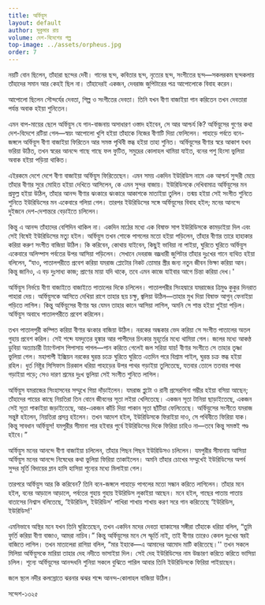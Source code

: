 ```yaml
---
title: অর্ফিয়ুস
layout: default
author: সুকুমার রায়
volume: দেশ-বিদেশের গল্প
top-image: ../assets/orpheus.jpg
order: 7
---
```

নয়টি বােন ছিলেন, তাঁহারা ছন্দের দেবী। গানের ছন্দ, কবিতার ছন্দ, নৃত্যের ছন্দ, সংগীতের ছন্দ—সকলরকম ছন্দকলায় তাঁহাদের সমান আর কেহই ছিল না। তাঁহাদেরই একজন, দেবরাজ জুপিটারের পত্র আপােলােকে বিবাহ করেন।

আপােলাে ছিলেন সৌন্দর্যের দেবতা, শিল্প ও সংগীতের দেবতা। তিনি যখন বীণা বাজাইয়া গান করিতেন তখন দেবতারা পর্যন্ত অবাক হইয়া শুনিতেন।

এমন বাপ-মায়ের ছেলে অর্ফিয়ুস যে গান-বাজনায় অসাধারণ ওস্তাদ হইবেন, সে আর আশ্চর্য কি? অর্ফিয়ুসের গুণের কথা দেশ-বিদেশে রটিয়া গেল—স্বয়ং আপােলাে খুশি হইয়া তাঁহাকে নিজের বীণাটি দিয়া ফেলিলেন। পাহাড়ে পর্বতে বনে-জঙ্গলে অর্ফিয়ুস বীণা বাজাইয়া ফিরিতেন আর সমস্ত পৃথিবী স্তব্ধ হইয়া তাহা শুনিত। অর্ফিয়ুসের বীণার স্বরে আকাশ যখন ভরিয়া উঠিত, তখন স্বরের আনন্দে গাছে গাছে ফল ফুটিত, সমুদ্রের কোলাহল থামিয়া যাইত, বনের পশু হিংসা ভুলিয়া অবাক হইয়া পড়িয়া থাকিত।

এইরকমে দেশে দেশে বীণা বাজাইয়া অর্ফিয়ুস ফিরিতেছেন। এমন সময় একদিন ইউরিডিস নামে এক আশ্চর্য সুন্দরী মেয়ে তাঁহার বীণার সুরে মােহিত হইয়া দেখিতে আসিলেন, কে এমন সুন্দর বাজায়। ইউরিডিসকে দেখিবামাত্র অর্ফিয়ুসের মন প্রফুল্ল হইয়া উঠিল, তাঁহার আনন্দ বীণার ঝংকারে ঝংকারে আকাশকে মাতাইয়া তুলিল। তন্ময় হইয়া সেই সংগীত শুনিতে শুনিতে ইউরিডিসের মন একেবারে গলিয়া গেল। তারপর ইউরিডিসের সঙ্গে অর্ফিয়ুসের বিবাহ হইল; মনের আনন্দে দুইজনে দেশ-দেশান্তরে বেড়াইতে চলিলেন।

কিন্তু এ আনন্দ তাঁহাদের বেশিদিন থাকিল না। একদিন মাঠের মধ্যে এক বিষাক্ত সাপ ইউরিডিসকে কামড়াইয়া দিল এবং সেই বিষেই ইউরিডিসের মত্যু হইল। অর্ফিয়ুস তখন শােকে পাগলের মতাে হইয়া পড়িলেন, তাঁহার বীণার তারে হাহাকার করিয়া করুণ সংগীত বাজিয়া উঠিল। কি করিবেন, কোথায় যাইবেন, কিছুই ভাবিয়া না পাইয়া, ঘুরিতে ঘুরিতে অর্ফিয়ুস একেবারে অলিম্পাস পর্বতের উপর আসিয়া পড়িলেন। সেখানে দেবরাজ বজ্রধারী জুপিটার তাঁহার দুঃখের গানে ব্যথিত হইয়া বলিলেন, “যাও, পাতালপরীতে প্রবেশ করিয়া যমরাজ প্লোটোর  নিকট তােমার স্ত্রীর জন্য নতুন জীবন ভিক্ষা করিয়া আন। কিন্তু জানিও, এ বড় দুঃসাধ্য কাজ; প্রাণের মায়া যদি থাকে, তবে এমন কাজে যাইবার আগে চিন্তা করিয়া দেখ।'

অর্ফিয়ুস নির্ভয়ে বীণা বাজাইতে বাজাইতে পাতালের দিকে চলিলেন। পাতালপরীর সিংহদ্বারে যমরাজের ত্রিমুণ্ড কুকুর দিনরাত পাহারা দেয়। অর্ফিয়ুসকে আসিতে দেখিয়া রাগে তাহার ছয় চক্ষু, জ্বলিয়া উঠিল—তাহার মুখ দিয়া বিষাক্ত আগুন্ ফেনাইয়া পড়িতে লাগিল। কিন্তু অর্ফিয়ুসের বীণার স্বর যেমন তাহার কানে আসিয়া লাগিল, অমনি সে শান্ত হইয়া শুইয়া পড়িল। অর্ফিয়ুস অবাধে পাতালপরীতে প্রবেশ করিলেন।

তখন পাতালপুরী কম্পিত করিয়া বীণার ঝংকার বাজিয়া উঠিল। নরকের অন্ধকার ভেদ করিয়া সে সংগীত পাতালের অতল গুহায় প্রবেশ করিল। সেই শব্দে যমদুতের হুঙ্কার আর পাপীদের চিৎকার মুহূর্তের মধ্যে থামিয়া গেল। জলের মধ্যে আকণ্ঠ ডুবিয়া অত্যাচারী ট্যাণ্টেলাস পিপাসায় পাগল—পান করিতে গেলেই জল সরিয়া যায়! বীণার সংগীতে সে তাহার তৃষ্ণা ভুলিয়া গেল। মহাপাপী ইক্সিয়ন নরকের ঘুরন্ত চক্রে ঘুরিতে ঘুরিতে এতদিন পরে বিশ্রাম পাইল, ঘুরন্ত চক্র স্তব্ধ হইয়া রহিল। ধুর্ত নিষ্টুর সিসিফাস চিরকাল ধরিয়া পাহাড়ের উপর পাথর গড়াইয়া তুলিতেছে, যতবার তােলে ততবার পাথর গড়াইয়া পড়ে; সেও দারণ শ্রমের দুঃখ ভুলিয়া সেই সংগীত শুনিতে লাগিল।

অর্ফিয়ুস যমরাজের সিংহাসনের সম্মুখে গিয়া দাঁড়াইলেন। যমরাজ প্লুটো ও রানী প্রসেরপিনা গম্ভীর হইয়া বসিয়া আছেন; তাঁহাদের পায়ের কাছে নিয়তিরা তিন বােনে জীবনের সূতা লইয়া খেলিতেছে। একজন সূতা টানিয়া ছাড়াইতেছে, একজন সেই সূতা পাকাইয়া জড়াইতেছে, আর-একজন কাঁচি দিয়া পাকান সূতা ছাঁটিয়া ফেলিতেছে। অর্ফিয়ুসের সংগীতে যমরাজ সন্তুষ্ট হইলেন, নিয়তিরা প্রসন্ন হইলেন। তখন আদেশ হইল, ইউরিডিসকে ফিরাইয়া দাও, সে পথিবীতে ফিরিয়া যাক। কিন্তু সাবধান অর্ফিয়ুস! যমপুরীর সীমানা পার হইবার পুর্বে ইউরিডিসের দিকে ফিরিয়া চাহিও না—তবে কিন্তু সমস্তই পণ্ড হইবে।”

অর্ফিয়ুস মনের আনন্দে বীণা বাজাইয়া চলিলেন, তাঁহার পিছন পিছন ইউরিডিসও চলিলেন। যমপুরীর সীমানায় আসিয়া অর্ফিয়ুস মনের আনন্দে নিষেধের কথা ভুলিয়া ফিরিয়া তাকাইলেন। অমনি তাঁহার চোখের সম্মুখেই ইউরিডিসের
অপর্ব সুন্দর মূর্তি বিদায়ের ম্লান হাসি হাসিয়া শূন্যের মধ্যে মিলাইয়া গেল।

তারপরে অর্ফিয়ুস আর কি করিবেন? তিনি বনে-জঙ্গলে পাহাড়ে পাগলের মতাে সন্ধান করিতে লাগিলেন। তাঁহার মনে হইল, বনের আড়ালে আড়ালে, পর্বতের গুহায় গুহায় ইউরিডিস লুকাইয়া আছেন। মনে হইল, গাছের পাতায় পাতায় বাতাসের নিশ্বাস বলিতেছে, ‘ইউরিডিস, ইউরিডিস' পাখিরা শাখায় শাখায় করণ সরে গান করিতেছে ‘ইউরিডিস, ইউরিডিস!'

এমনিভাবে অস্থির মনে যখন তিনি ঘুরিতেছেন, তখন একদিন মদের দেবতা ব্যাকাসের সঙ্গীরা তাঁহাকে ধরিয়া বলিল, “তুমি ফুর্তি করিয়া বীণা বাজাও, আমরা নাচিব।” কিন্তু অর্ফিয়ুসের মনে সে স্ফূর্তি নাই, তাই বীণার তারেও কেবল দুঃখের স্বরই বাজিতে লাগিল। তখন মাতালেরা রাগিয়া বলিল, “মার ইহাকে—এ আমাদের আমােদ মাটি করিতেছে।'' তখন সকলে মিলিয়া অর্ফিয়ুসকে মারিয়া তাহার দেহ নদীতে ভাসাইয়া দিল। সেই দেহ ইউরিডিসের নাম উচ্চারণ করিতে করিতে ভাসিয়া চলিল। শূন্যে অর্ফিয়ুসের আনন্দধনি শুনিয়া সকলে বুঝিতে পারিল আবার তিনি ইউরিডিসকে ফিরিয়া পাইয়াছেন।

জলে স্থলে নদীর কলস্রোতে ঝরনার ঝঝর শব্দে আনন্দ-কোলাহল বাজিয়া উঠিল।

সন্দেশ-১৩২৫
